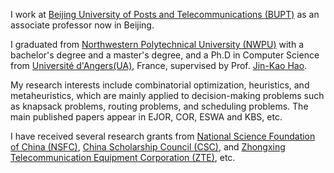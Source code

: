I work at [Beijing University of Posts and Telecommunications (BUPT)](https://www.bupt.edu.cn/) as an associate professor now in Beijing. 

I graduated from [Northwestern Polytechnical University (NWPU)](https://en.nwpu.edu.cn/) with a bachelor's degree and a master's degree, and a Ph.D in Computer Science from [Université d'Angers(UA)](https://www.univ-angers.fr/en/index.html), France, supervised by Prof. [Jin-Kao Hao](https://leria-info.univ-angers.fr/~jinkao.hao/). 

My research interests include combinatorial optimization, heuristics, and metaheuristics, which are mainly applied to decision-making problems such as knapsack problems, routing problems, and scheduling problems. The main published papers appear in EJOR, COR, ESWA and KBS, etc. 

I have received several research grants from [National Science Foundation of China (NSFC)](https://www.nsfc.gov.cn/english/site_1/index.html), [China Scholarship Council (CSC)](https://www.campuschina.org/index.html), and [Zhongxing Telecommunication Equipment Corporation (ZTE)](https://www.zte.com.cn/global/index.html), etc.